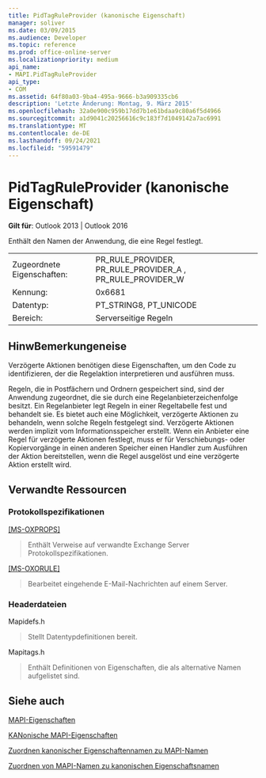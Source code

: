 ```yaml
---
title: PidTagRuleProvider (kanonische Eigenschaft)
manager: soliver
ms.date: 03/09/2015
ms.audience: Developer
ms.topic: reference
ms.prod: office-online-server
ms.localizationpriority: medium
api_name:
- MAPI.PidTagRuleProvider
api_type:
- COM
ms.assetid: 64f80a03-9ba4-495a-9666-b3a909335cb6
description: 'Letzte Änderung: Montag, 9. März 2015'
ms.openlocfilehash: 32a0e900c959b17dd7b1e61bdaa9c80a6f5d4966
ms.sourcegitcommit: a1d9041c20256616c9c183f7d1049142a7ac6991
ms.translationtype: MT
ms.contentlocale: de-DE
ms.lasthandoff: 09/24/2021
ms.locfileid: "59591479"
---
```

# <a name="pidtagruleprovider-canonical-property"></a>PidTagRuleProvider (kanonische Eigenschaft)

  
  
**Gilt für**: Outlook 2013 | Outlook 2016 
  
Enthält den Namen der Anwendung, die eine Regel festlegt.
  
|||
|:-----|:-----|
|Zugeordnete Eigenschaften:  <br/> |PR_RULE_PROVIDER, PR_RULE_PROVIDER_A , PR_RULE_PROVIDER_W  <br/> |
|Kennung:  <br/> |0x6681  <br/> |
|Datentyp:  <br/> |PT_STRING8, PT_UNICODE  <br/> |
|Bereich:  <br/> |Serverseitige Regeln  <br/> |
   
## <a name="remarks"></a>HinwBemerkungeneise

Verzögerte Aktionen benötigen diese Eigenschaften, um den Code zu identifizieren, der die Regelaktion interpretieren und ausführen muss.
  
Regeln, die in Postfächern und Ordnern gespeichert sind, sind der Anwendung zugeordnet, die sie durch eine Regelanbieterzeichenfolge besitzt. Ein Regelanbieter legt Regeln in einer Regeltabelle fest und behandelt sie. Es bietet auch eine Möglichkeit, verzögerte Aktionen zu behandeln, wenn solche Regeln festgelegt sind. Verzögerte Aktionen werden implizit vom Informationsspeicher erstellt. Wenn ein Anbieter eine Regel für verzögerte Aktionen festlegt, muss er für Verschiebungs- oder Kopiervorgänge in einen anderen Speicher einen Handler zum Ausführen der Aktion bereitstellen, wenn die Regel ausgelöst und eine verzögerte Aktion erstellt wird.
  
## <a name="related-resources"></a>Verwandte Ressourcen

### <a name="protocol-specifications"></a>Protokollspezifikationen

[[MS-OXPROPS]](https://msdn.microsoft.com/library/f6ab1613-aefe-447d-a49c-18217230b148%28Office.15%29.aspx)
  
> Enthält Verweise auf verwandte Exchange Server Protokollspezifikationen.
    
[[MS-OXORULE]](https://msdn.microsoft.com/library/70ac9436-501e-43e2-9163-20d2b546b886%28Office.15%29.aspx)
  
> Bearbeitet eingehende E-Mail-Nachrichten auf einem Server.
    
### <a name="header-files"></a>Headerdateien

Mapidefs.h
  
> Stellt Datentypdefinitionen bereit.
    
Mapitags.h
  
> Enthält Definitionen von Eigenschaften, die als alternative Namen aufgelistet sind.
    
## <a name="see-also"></a>Siehe auch



[MAPI-Eigenschaften](mapi-properties.md)
  
[KANonische MAPI-Eigenschaften](mapi-canonical-properties.md)
  
[Zuordnen kanonischer Eigenschaftennamen zu MAPI-Namen](mapping-canonical-property-names-to-mapi-names.md)
  
[Zuordnen von MAPI-Namen zu kanonischen Eigenschaftsnamen](mapping-mapi-names-to-canonical-property-names.md)

